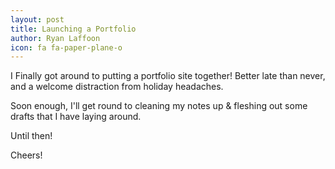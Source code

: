 ```yaml
---
layout: post
title: Launching a Portfolio
author: Ryan Laffoon
icon: fa fa-paper-plane-o
---
```

I Finally got around to putting a portfolio site together! Better late than never, and a welcome distraction from holiday headaches. 

Soon enough, I'll get round to cleaning my notes up & fleshing out some drafts that I have laying around.

Until then!

Cheers! <i class="fa fa-beer"></i>
